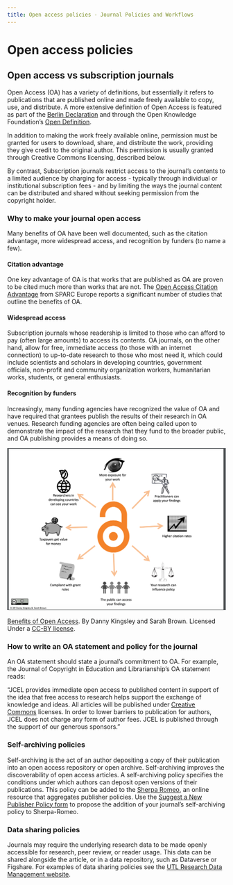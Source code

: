 ```yaml
---
title: Open access policies - Journal Policies and Workflows
---
```


# Open access policies

## Open access vs subscription journals

Open Access (OA) has a variety of definitions, but essentially it refers to publications that are published online and made freely available to copy, use, and distribute. A more extensive definition of Open Access is featured as part of the [Berlin Declaration](https://en.wikipedia.org/wiki/Berlin_Declaration_on_Open_Access_to_Knowledge_in_the_Sciences_and_Humanities) and through the Open Knowledge Foundation’s [Open Definition](https://opendefinition.org).

In addition to making the work freely available online, permission must be granted for users to download, share, and distribute the work, providing they give credit to the original author. This permission is usually granted through Creative Commons licensing, described below.

By contrast, Subscription journals restrict access to the journal’s contents to a limited audience by charging for access - typically through individual or institutional subscription fees - and by limiting the ways the journal content can be distributed and shared without seeking permission from the copyright holder.

### Why to make your journal open access

Many benefits of OA have been well documented, such as the citation advantage, more widespread access, and recognition by funders (to name a few).

#### Citation advantage

One key advantage of OA is that works that are published as OA are proven to be cited much more than works that are not. The [Open Access Citation Advantage](https://sparceurope.org/what-we-do/open-access/sparc-europe-open-access-resources/open-access-citation-advantage-service-oaca/) from SPARC Europe reports a significant number of studies that outline the benefits of OA.

#### Widespread access

Subscription journals whose readership is limited to those who can afford to pay (often large amounts) to access its contents. OA journals, on the other hand, allow for free, immediate access (to those with an internet connection) to up-to-date research to those who most need it, which could include scientists and scholars in developing countries, government officials, non-profit and community organization workers, humanitarian works, students, or general enthusiasts.

#### Recognition by funders

Increasingly, many funding agencies have recognized the value of OA and have required that grantees publish the results of their research in OA venues. Research funding agencies are often being called upon to demonstrate the impact of the research that they fund to the broader public, and OA publishing provides a means of doing so.

![Graph outlining the benefits of open access for various audiences.](./assets/journal-policies-benefits-of-oa.png)

[Benefits of Open Access](https://aoasg.files.wordpress.com/2013/02/benefitsofopenaccess_cc-by_logo.pdf). By Danny Kingsley and Sarah Brown. Licensed Under a [CC-BY license](https://creativecommons.org/licenses/by/4.0/).

### How to write an OA statement and policy for the journal

An OA statement should state a journal’s commitment to OA. For example, the Journal of Copyright in Education and Librarianship’s OA statement reads:

“JCEL provides immediate open access to published content in support of the idea that free access to research helps support the exchange of knowledge and ideas. All articles will be published under [Creative Commons](https://creativecommons.org/) licenses. In order to lower barriers to publication for authors, JCEL does not charge any form of author fees. JCEL is published through the support of our generous sponsors.”

### Self-archiving policies

Self-archiving is the act of an author depositing a copy of their publication into an open access repository or open archive. Self-archiving improves the discoverability of open access articles. A self-archiving policy specifies the conditions under which authors can deposit open versions of their publications. This policy can be added to the [Sherpa Romeo](https://v2.sherpa.ac.uk/romeo/), an online resource that aggregates publisher policies. Use the [Suggest a New Publisher Policy form](https://forms.sherpa.ac.uk/new-publisher-policy.php?service-identifier=romeo2) to propose the addition of your journal’s self-archiving policy to Sherpa-Romeo.

### Data sharing policies

Journals may require the underlying research data to be made openly accessible for research, peer review, or reader usage. This data can be shared alongside the article, or in a data repository, such as Dataverse or Figshare. For examples of data sharing policies see the [UTL Research Data Management website](https://onesearch.library.utoronto.ca/researchdata/journal-policies).  
